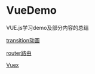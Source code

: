 # VueDemo
VUE.js学习demo及部分内容的总结

[transition动画](https://github.com/tozlam/VueDemo/tree/master/transition)

[router路由](https://github.com/tozlam/VueDemo/tree/master/router)

[Vuex](vuex/vuex-demo)
